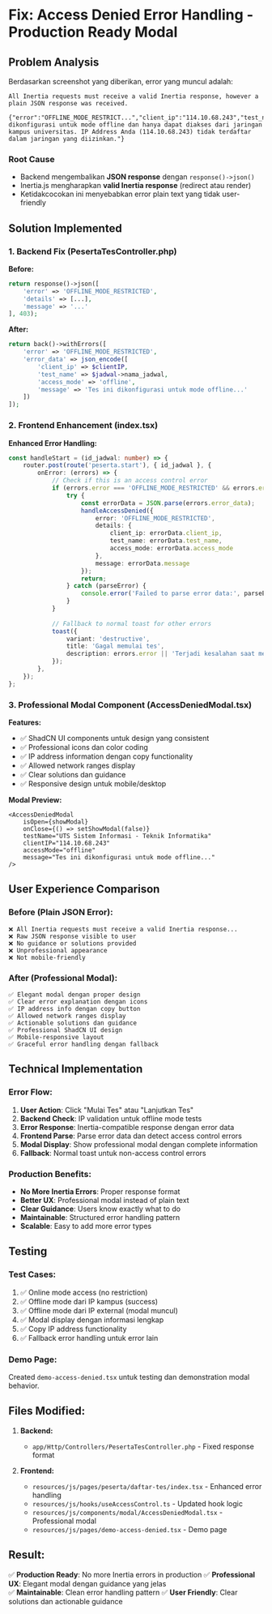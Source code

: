 # Fix: Access Denied Error Handling - Production Ready Modal

## Problem Analysis
Berdasarkan screenshot yang diberikan, error yang muncul adalah:

```
All Inertia requests must receive a valid Inertia response, however a plain JSON response was received.

{"error":"OFFLINE_MODE_RESTRICT...","client_ip":"114.10.68.243","test_name":"ini dikonfigurasi untuk mode offline dan hanya dapat diakses dari jaringan kampus universitas. IP Address Anda (114.10.68.243) tidak terdaftar dalam jaringan yang diizinkan."}
```

### Root Cause
- Backend mengembalikan **JSON response** dengan `response()->json()`
- Inertia.js mengharapkan **valid Inertia response** (redirect atau render)
- Ketidakcocokan ini menyebabkan error plain text yang tidak user-friendly

## Solution Implemented

### 1. Backend Fix (PesertaTesController.php)

**Before:**
```php
return response()->json([
    'error' => 'OFFLINE_MODE_RESTRICTED',
    'details' => [...],
    'message' => '...'
], 403);
```

**After:**
```php
return back()->withErrors([
    'error' => 'OFFLINE_MODE_RESTRICTED',
    'error_data' => json_encode([
        'client_ip' => $clientIP,
        'test_name' => $jadwal->nama_jadwal,
        'access_mode' => 'offline',
        'message' => 'Tes ini dikonfigurasi untuk mode offline...'
    ])
]);
```

### 2. Frontend Enhancement (index.tsx)

**Enhanced Error Handling:**
```typescript
const handleStart = (id_jadwal: number) => {
    router.post(route('peserta.start'), { id_jadwal }, {
        onError: (errors) => {
            // Check if this is an access control error
            if (errors.error === 'OFFLINE_MODE_RESTRICTED' && errors.error_data) {
                try {
                    const errorData = JSON.parse(errors.error_data);
                    handleAccessDenied({
                        error: 'OFFLINE_MODE_RESTRICTED',
                        details: {
                            client_ip: errorData.client_ip,
                            test_name: errorData.test_name,
                            access_mode: errorData.access_mode
                        },
                        message: errorData.message
                    });
                    return;
                } catch (parseError) {
                    console.error('Failed to parse error data:', parseError);
                }
            }
            
            // Fallback to normal toast for other errors
            toast({
                variant: 'destructive',
                title: 'Gagal memulai tes',
                description: errors.error || 'Terjadi kesalahan saat memulai tes',
            });
        },
    });
};
```

### 3. Professional Modal Component (AccessDeniedModal.tsx)

**Features:**
- ✅ ShadCN UI components untuk design yang consistent
- ✅ Professional icons dan color coding
- ✅ IP address information dengan copy functionality
- ✅ Allowed network ranges display
- ✅ Clear solutions dan guidance
- ✅ Responsive design untuk mobile/desktop

**Modal Preview:**
```tsx
<AccessDeniedModal
    isOpen={showModal}
    onClose={() => setShowModal(false)}
    testName="UTS Sistem Informasi - Teknik Informatika"
    clientIP="114.10.68.243"
    accessMode="offline"
    message="Tes ini dikonfigurasi untuk mode offline..."
/>
```

## User Experience Comparison

### Before (Plain JSON Error):
```
❌ All Inertia requests must receive a valid Inertia response...
❌ Raw JSON response visible to user
❌ No guidance or solutions provided
❌ Unprofessional appearance
❌ Not mobile-friendly
```

### After (Professional Modal):
```
✅ Elegant modal dengan proper design
✅ Clear error explanation dengan icons
✅ IP address info dengan copy button
✅ Allowed network ranges display
✅ Actionable solutions dan guidance
✅ Professional ShadCN UI design
✅ Mobile-responsive layout
✅ Graceful error handling dengan fallback
```

## Technical Implementation

### Error Flow:
1. **User Action**: Click "Mulai Tes" atau "Lanjutkan Tes"
2. **Backend Check**: IP validation untuk offline mode tests
3. **Error Response**: Inertia-compatible response dengan error data
4. **Frontend Parse**: Parse error data dan detect access control errors
5. **Modal Display**: Show professional modal dengan complete information
6. **Fallback**: Normal toast untuk non-access control errors

### Production Benefits:
- **No More Inertia Errors**: Proper response format
- **Better UX**: Professional modal instead of plain text
- **Clear Guidance**: Users know exactly what to do
- **Maintainable**: Structured error handling pattern
- **Scalable**: Easy to add more error types

## Testing

### Test Cases:
1. ✅ Online mode access (no restriction)
2. ✅ Offline mode dari IP kampus (success)  
3. ✅ Offline mode dari IP external (modal muncul)
4. ✅ Modal display dengan informasi lengkap
5. ✅ Copy IP address functionality
6. ✅ Fallback error handling untuk error lain

### Demo Page:
Created `demo-access-denied.tsx` untuk testing dan demonstration modal behavior.

## Files Modified:

1. **Backend:**
   - `app/Http/Controllers/PesertaTesController.php` - Fixed response format

2. **Frontend:**
   - `resources/js/pages/peserta/daftar-tes/index.tsx` - Enhanced error handling
   - `resources/js/hooks/useAccessControl.ts` - Updated hook logic
   - `resources/js/components/modal/AccessDeniedModal.tsx` - Professional modal
   - `resources/js/pages/demo-access-denied.tsx` - Demo page

## Result:
✅ **Production Ready**: No more Inertia errors in production
✅ **Professional UX**: Elegant modal dengan guidance yang jelas  
✅ **Maintainable**: Clean error handling pattern
✅ **User Friendly**: Clear solutions dan actionable guidance
